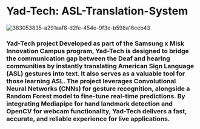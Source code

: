 # Yad-Tech: ASL-Translation-System
![383053835-a291aaf8-d2fe-454e-9f3e-b598a16eeb43](https://github.com/user-attachments/assets/adadda68-a74b-4456-87e5-5b5e11100f3f)
### Yad-Tech project Developed as part of the Samsung x Misk Innovation Campus program, Yad-Tech is designed to bridge the communication gap between the Deaf and hearing communities by instantly translating American Sign Language (ASL) gestures into text. It also serves as a valuable tool for those learning ASL. The project leverages Convolutional Neural Networks (CNNs) for gesture recognition, alongside a Random Forest model to fine-tune real-time predictions. By integrating Mediapipe for hand landmark detection and OpenCV for webcam functionality, Yad-Tech delivers a fast, accurate, and reliable experience for live applications.
